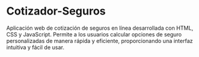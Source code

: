 # Cotizador-Seguros
Aplicación web de cotización de seguros en línea desarrollada con HTML, CSS y JavaScript. Permite a los usuarios calcular opciones de seguro personalizadas de manera rápida y eficiente, proporcionando una interfaz intuitiva y fácil de usar.
